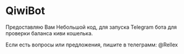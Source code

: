 # QiwiBot
Предоставляю Вам Небольшой код, для запуска Telegram бота для проверки баланса киви кошелька.

Если есть вопросы или предложения, пишите в телеграмм: @Rellex
